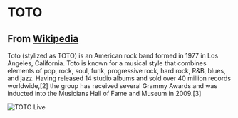 # TOTO
## From [Wikipedia](https://www.wikipedia.fr)

Toto (stylized as TOTO) is an American rock band formed in 1977 in Los Angeles, California. Toto is known for a musical style that combines elements of pop, rock, soul, funk, progressive rock, hard rock, R&B, blues, and jazz. Having released 14 studio albums and sold over 40 million records worldwide,[2] the group has received several Grammy Awards and was inducted into the Musicians Hall of Fame and Museum in 2009.[3]

![TOTO Live](TOTO_Live_2010.JPG)
